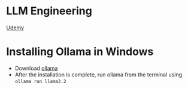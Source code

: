# LLM Engineering

[Udemy](https://www.udemy.com/course/llm-engineering-master-ai-and-large-language-models/?couponCode=KEEPLEARNING)


# Installing Ollama in Windows

- Download [ollama](https://ollama.com/)
- After the installation is complete, run ollama from the terminal using
`ollama run llama3.2`
